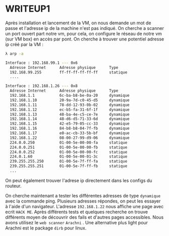 # WRITEUP1

Après installation et lancement de la VM, on nous demande un mot de passe et l'adresse ip de la machine n'est pas indiqué. 
On cherche a scanner un port ouvert part notre vm, pour cela, on configure le réseau de notre vm (sur VM box) en accès par pont.
On cherche à trouver une potentiel adresse ip créé par la VM  :

```bash
λ arp -a

Interface : 192.168.99.1 --- 0x6
  Adresse Internet      Adresse physique      Type
  192.168.99.255        ff-ff-ff-ff-ff-ff     statique
  ....

Interface : 192.168.1.26 --- 0x8
  Adresse Internet      Adresse physique      Type
  192.168.1.1           6c-ba-b8-be-0a-20     dynamique
  192.168.1.10          20-9a-7d-c0-45-d5     dynamique
  192.168.1.11          78-dd-12-93-0b-02     dynamique
  192.168.1.12          ec-b5-fa-31-6f-1f     dynamique
  192.168.1.13          48-ba-4e-c5-ce-7e     dynamique
  192.168.1.14          48-d6-d5-71-33-6d     dynamique
  192.168.1.15          42-e5-79-05-cc-33     dynamique
  192.168.1.16          84-b8-b8-04-7f-fb     dynamique
  192.168.1.17          e0-ac-cb-33-5b-bf     dynamique
  192.168.1.22          08-00-27-99-d9-06     dynamique
  224.0.0.250           01-00-5e-00-00-fa     statique
  224.0.0.251           01-00-5e-00-00-fb     statique
  224.0.0.252           01-00-5e-00-00-fc     statique
  224.0.1.60            01-00-5e-00-01-3c     statique
  239.255.255.250       01-00-5e-7f-ff-fa     statique
  239.255.255.251       01-00-5e-7f-ff-fb     statique
  ...

```

On peut également trouver l'adrese ip directement dans les configs du routeur.

On cherche maintenant a tester les différentes adresses de type `dynamique` avec la commande ping.
Plusieurs adresses répondes, on peut les essayer à l'aide d'un navigateur.
L'adresse `192.168.1.22` nous affiche une page avec ecrit `HACK ME`. Après différents tests et quelques recherche on trouve différents moyen de découvrir des fails et d'autres pages accessibles.
Nous avons utilisez le `web scanner` `Arachni` . Une alternative plus light pour Arachni est le package `dirb` pour linux.